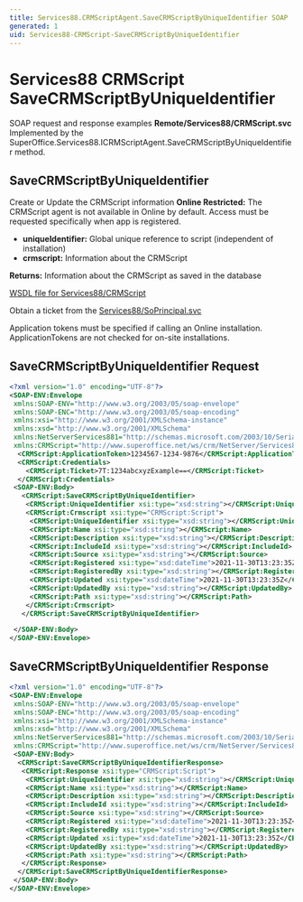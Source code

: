 ```yaml
---
title: Services88.CRMScriptAgent.SaveCRMScriptByUniqueIdentifier SOAP
generated: 1
uid: Services88-CRMScript-SaveCRMScriptByUniqueIdentifier
---
```


# Services88 CRMScript SaveCRMScriptByUniqueIdentifier

SOAP request and response examples **Remote/Services88/CRMScript.svc**
Implemented by the <see cref="M:SuperOffice.Services88.ICRMScriptAgent.SaveCRMScriptByUniqueIdentifier">SuperOffice.Services88.ICRMScriptAgent.SaveCRMScriptByUniqueIdentifier</see> method.

## SaveCRMScriptByUniqueIdentifier

Create or Update the CRMScript information
<para /><b>Online Restricted:</b> The CRMScript agent is not available in Online by default. Access must be requested specifically when app is registered.

* **uniqueIdentifier:** Global unique reference to script (independent of installation)
* **crmscript:** Information about the CRMScript

**Returns:** Information about the CRMScript as saved in the database


[WSDL file for Services88/CRMScript](../Services88-CRMScript.md)

Obtain a ticket from the [Services88/SoPrincipal.svc](../SoPrincipal/index.md)

Application tokens must be specified if calling an Online installation. ApplicationTokens are not checked for on-site installations.

## SaveCRMScriptByUniqueIdentifier Request

```xml
<?xml version="1.0" encoding="UTF-8"?>
<SOAP-ENV:Envelope
 xmlns:SOAP-ENV="http://www.w3.org/2003/05/soap-envelope"
 xmlns:SOAP-ENC="http://www.w3.org/2003/05/soap-encoding"
 xmlns:xsi="http://www.w3.org/2001/XMLSchema-instance"
 xmlns:xsd="http://www.w3.org/2001/XMLSchema"
 xmlns:NetServerServices881="http://schemas.microsoft.com/2003/10/Serialization/"
 xmlns:CRMScript="http://www.superoffice.net/ws/crm/NetServer/Services88">
  <CRMScript:ApplicationToken>1234567-1234-9876</CRMScript:ApplicationToken>
  <CRMScript:Credentials>
    <CRMScript:Ticket>7T:1234abcxyzExample==</CRMScript:Ticket>
  </CRMScript:Credentials>
 <SOAP-ENV:Body>
   <CRMScript:SaveCRMScriptByUniqueIdentifier>
    <CRMScript:UniqueIdentifier xsi:type="xsd:string"></CRMScript:UniqueIdentifier>
    <CRMScript:Crmscript xsi:type="CRMScript:Script">
     <CRMScript:UniqueIdentifier xsi:type="xsd:string"></CRMScript:UniqueIdentifier>
     <CRMScript:Name xsi:type="xsd:string"></CRMScript:Name>
     <CRMScript:Description xsi:type="xsd:string"></CRMScript:Description>
     <CRMScript:IncludeId xsi:type="xsd:string"></CRMScript:IncludeId>
     <CRMScript:Source xsi:type="xsd:string"></CRMScript:Source>
     <CRMScript:Registered xsi:type="xsd:dateTime">2021-11-30T13:23:35Z</CRMScript:Registered>
     <CRMScript:RegisteredBy xsi:type="xsd:string"></CRMScript:RegisteredBy>
     <CRMScript:Updated xsi:type="xsd:dateTime">2021-11-30T13:23:35Z</CRMScript:Updated>
     <CRMScript:UpdatedBy xsi:type="xsd:string"></CRMScript:UpdatedBy>
     <CRMScript:Path xsi:type="xsd:string"></CRMScript:Path>
    </CRMScript:Crmscript>
   </CRMScript:SaveCRMScriptByUniqueIdentifier>

 </SOAP-ENV:Body>
</SOAP-ENV:Envelope>

```


## SaveCRMScriptByUniqueIdentifier Response

```xml
<?xml version="1.0" encoding="UTF-8"?>
<SOAP-ENV:Envelope
 xmlns:SOAP-ENV="http://www.w3.org/2003/05/soap-envelope"
 xmlns:SOAP-ENC="http://www.w3.org/2003/05/soap-encoding"
 xmlns:xsi="http://www.w3.org/2001/XMLSchema-instance"
 xmlns:xsd="http://www.w3.org/2001/XMLSchema"
 xmlns:NetServerServices881="http://schemas.microsoft.com/2003/10/Serialization/"
 xmlns:CRMScript="http://www.superoffice.net/ws/crm/NetServer/Services88">
 <SOAP-ENV:Body>
  <CRMScript:SaveCRMScriptByUniqueIdentifierResponse>
   <CRMScript:Response xsi:type="CRMScript:Script">
    <CRMScript:UniqueIdentifier xsi:type="xsd:string"></CRMScript:UniqueIdentifier>
    <CRMScript:Name xsi:type="xsd:string"></CRMScript:Name>
    <CRMScript:Description xsi:type="xsd:string"></CRMScript:Description>
    <CRMScript:IncludeId xsi:type="xsd:string"></CRMScript:IncludeId>
    <CRMScript:Source xsi:type="xsd:string"></CRMScript:Source>
    <CRMScript:Registered xsi:type="xsd:dateTime">2021-11-30T13:23:35Z</CRMScript:Registered>
    <CRMScript:RegisteredBy xsi:type="xsd:string"></CRMScript:RegisteredBy>
    <CRMScript:Updated xsi:type="xsd:dateTime">2021-11-30T13:23:35Z</CRMScript:Updated>
    <CRMScript:UpdatedBy xsi:type="xsd:string"></CRMScript:UpdatedBy>
    <CRMScript:Path xsi:type="xsd:string"></CRMScript:Path>
   </CRMScript:Response>
  </CRMScript:SaveCRMScriptByUniqueIdentifierResponse>
 </SOAP-ENV:Body>
</SOAP-ENV:Envelope>

```

